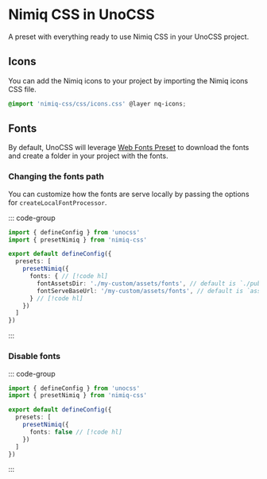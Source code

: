# Nimiq CSS in UnoCSS

A preset with everything ready to use Nimiq CSS in your UnoCSS project.

## Icons

You can add the Nimiq icons to your project by importing the Nimiq icons CSS file.

```css
@import 'nimiq-css/css/icons.css' @layer nq-icons;
```


## Fonts

By default, UnoCSS will leverage [Web Fonts Preset](https://unocss.dev/presets/web-fonts) to download the fonts and create a folder in your project with the fonts.

### Changing the fonts path

You can customize how the fonts are serve locally by passing the options for `createLocalFontProcessor`.

::: code-group

```ts [unocss.config.ts]
import { defineConfig } from 'unocss'
import { presetNimiq } from 'nimiq-css'

export default defineConfig({
  presets: [
    presetNimiq({
      fonts: { // [!code hl]
        fontAssetsDir: './my-custom/assets/fonts', // default is `./public/fonts` // [!code hl]
        fontServeBaseUrl: '/my-custom/assets/fonts', // default is `assets/fonts` // [!code hl]
      } // [!code hl]
    })
  ]
})
```

:::


### Disable fonts

::: code-group

```ts [unocss.config.ts]
import { defineConfig } from 'unocss'
import { presetNimiq } from 'nimiq-css'

export default defineConfig({
  presets: [
    presetNimiq({
      fonts: false // [!code hl]
    })
  ]
})
```

:::



